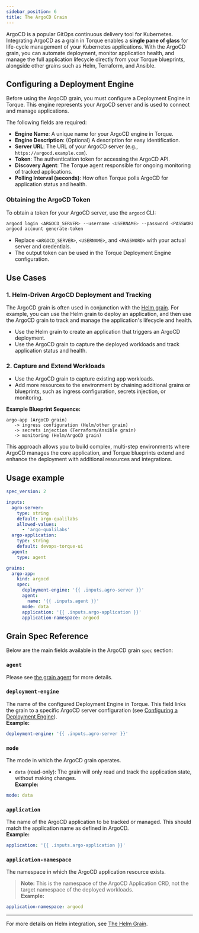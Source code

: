 ```yaml
---
sidebar_position: 6
title: The ArgoCD Grain
---
```


ArgoCD is a popular GitOps continuous delivery tool for Kubernetes. Integrating ArgoCD as a grain in Torque enables a **single pane of glass** for life-cycle management of your Kubernetes applications. With the ArgoCD grain, you can automate deployment, monitor application health, and manage the full application lifecycle directly from your Torque blueprints, alongside other grains such as Helm, Terraform, and Ansible.

## Configuring a Deployment Engine

Before using the ArgoCD grain, you must configure a Deployment Engine in Torque. This engine represents your ArgoCD server and is used to connect and manage applications.

The following fields are required:

- **Engine Name**: A unique name for your ArgoCD engine in Torque.
- **Engine Description**: (Optional) A description for easy identification.
- **Server URL**: The URL of your ArgoCD server (e.g., `https://argocd.example.com`).
- **Token**: The authentication token for accessing the ArgoCD API.
- **Discovery Agent**: The Torque agent responsible for ongoing monitoring of tracked applications.
- **Polling Interval (seconds)**: How often Torque polls ArgoCD for application status and health.

### Obtaining the ArgoCD Token

To obtain a token for your ArgoCD server, use the `argocd` CLI:

```sh
argocd login <ARGOCD_SERVER> --username <USERNAME> --password <PASSWORD>
argocd account generate-token
```

- Replace `<ARGOCD_SERVER>`, `<USERNAME>`, and `<PASSWORD>` with your actual server and credentials.
- The output token can be used in the Torque Deployment Engine configuration.

## Use Cases

### 1. Helm-Driven ArgoCD Deployment and Tracking

The ArgoCD grain is often used in conjunction with the [Helm grain](/blueprint-designer-guide/blueprints/helm-grain.md). For example, you can use the Helm grain to deploy an application, and then use the ArgoCD grain to track and manage the application's lifecycle and health.

- Use the Helm grain to create an application that triggers an ArgoCD deployment.
- Use the ArgoCD grain to capture the deployed workloads and track application status and health.

### 2. Capture and Extend Workloads

- Use the ArgoCD grain to capture existing app workloads.
- Add more resources to the environment by chaining additional grains or blueprints, such as ingress configuration, secrets injection, or monitoring.

**Example Blueprint Sequence:**
```
argo-app (ArgoCD grain) 
   -> ingress configuration (Helm/other grain) 
   -> secrets injection (Terraform/Ansible grain) 
   -> monitoring (Helm/ArgoCD grain)
```

This approach allows you to build complex, multi-step environments where ArgoCD manages the core application, and Torque blueprints extend and enhance the deployment with additional resources and integrations.


## Usage example

```yaml
spec_version: 2

inputs:
  agro-server:
    type: string
    default: argo-qualilabs
    allowed-values: 
      - 'argo-qualilabs'
  argo-application:
    type: string
    default: devops-torque-ui
  agent:
    type: agent

grains:
  argo-app:
    kind: argocd
    spec:
      deployment-engine: '{{ .inputs.agro-server }}'
      agent:
        name: '{{ .inputs.agent }}'
      mode: data
      application: '{{ .inputs.argo-application }}'
      application-namespace: argocd
```

## Grain Spec Reference

Below are the main fields available in the ArgoCD grain `spec` section:

### `agent`
Please see [the grain agent](/blueprint-designer-guide/blueprints/blueprints-yaml-structure#agent) for more details.

### `deployment-engine`

The name of the configured Deployment Engine in Torque. This field links the grain to a specific ArgoCD server configuration (see [Configuring a Deployment Engine](#configuring-a-deployment-engine)).  
**Example:**  
```yaml
deployment-engine: '{{ .inputs.agro-server }}'
```

### `mode`

The mode in which the ArgoCD grain operates.  
- `data` (read-only): The grain will only read and track the application state, without making changes.  
**Example:**  
```yaml
mode: data
```

### `application`

The name of the ArgoCD application to be tracked or managed. This should match the application name as defined in ArgoCD.  
**Example:**  
```yaml
application: '{{ .inputs.argo-application }}'
```

### `application-namespace`

The namespace in which the ArgoCD application resource exists.  
> **Note:** This is the namespace of the ArgoCD Application CRD, not the target namespace of the deployed workloads.  
**Example:**  
```yaml
application-namespace: argocd
```

---

For more details on Helm integration, see [The Helm Grain](/blueprint-designer-guide/blueprints/helm-grain.md).